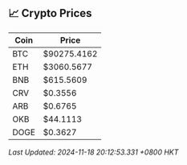 ## 📈 Crypto Prices

| Coin | Price |
| ---- | ----- |
| BTC | $90275.4162 |
| ETH | $3060.5677 |
| BNB | $615.5609 |
| CRV | $0.3556 |
| ARB | $0.6765 |
| OKB | $44.1113 |
| DOGE | $0.3627 |

_Last Updated: 2024-11-18 20:12:53.331 +0800 HKT_